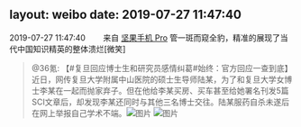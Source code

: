 layout: weibo
date: 2019-07-27 11:47:40
---
<meta name="referrer" content="no-referrer" />

2019-07-27 11:47:40  &nbsp;&nbsp;&nbsp;&nbsp;&nbsp;&nbsp; 来自 <a href="http://app.weibo.com/t/feed/Z4AgP" rel="nofollow">坚果手机 Pro</a>
管一斑而窥全豹，精准的展现了当代中国知识精英的整体溃烂[微笑]
>  @36氪: 【#复旦回应博士生和研究员感情纠葛#始终：官方回应一查到底】
近日，网传复旦大学附属中山医院的硕士生导师陆某，为了和复旦大学女博士李某在一起而抛家弃子。但在他给李某买房、买车甚至给她署名刊发5篇SCI文章后，却发现李某还同时与其他三名博士交往。陆某服药自杀未遂后在网上举报自己学术不端。
 ​​​
>  ![图片](https://wx4.sinaimg.cn/large/684ff39bgy1g5e8vsw32rj20go0603zq.jpg)
>  ![图片](https://wx2.sinaimg.cn/large/684ff39bgy1g5e8vxbowpj20go0kxgn7.jpg)
